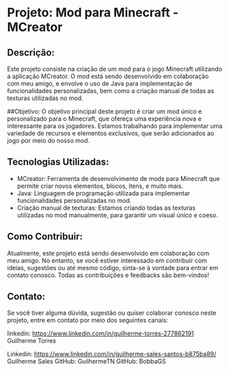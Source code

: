 # Projeto: Mod para Minecraft - MCreator
## Descrição:
Este projeto consiste na criação de um mod para o jogo Minecraft utilizando a aplicação MCreator. O mod está sendo desenvolvido em colaboração com meu amigo, e envolve o uso de Java para implementação de funcionalidades personalizadas, bem como a criação manual de todas as texturas utilizadas no mod.

##Objetivo:
O objetivo principal deste projeto é criar um mod único e personalizado para o Minecraft, que ofereça uma experiência nova e interessante para os jogadores. Estamos trabalhando para implementar uma variedade de recursos e elementos exclusivos, que serão adicionados ao jogo por meio do nosso mod.

## Tecnologias Utilizadas:

- MCreator: Ferramenta de desenvolvimento de mods para Minecraft que permite criar novos elementos, blocos, itens, e muito mais.
- Java: Linguagem de programação utilizada para implementar funcionalidades personalizadas no mod.
- Criação manual de texturas: Estamos criando todas as texturas utilizadas no mod manualmente, para garantir um visual único e coeso.

## Como Contribuir:
Atualmente, este projeto está sendo desenvolvido em colaboração com meu amigo. No entanto, se você estiver interessado em contribuir com ideias, sugestões ou até mesmo código, sinta-se à vontade para entrar em contato conosco. Todas as contribuições e feedbacks são bem-vindos!

## Contato:
Se você tiver alguma dúvida, sugestão ou quiser colaborar conosco neste projeto, entre em contato por meio dos seguintes canais:

linkedin: https://www.linkedin.com/in/guilherme-torres-277862191 Guilherme Torres

Linkedin: https://www.linkedin.com/in/guilherme-sales-santos-b875ba89/ Guilherme Sales
GitHub: GuilhermeTN
GitHub: BobbaGS
